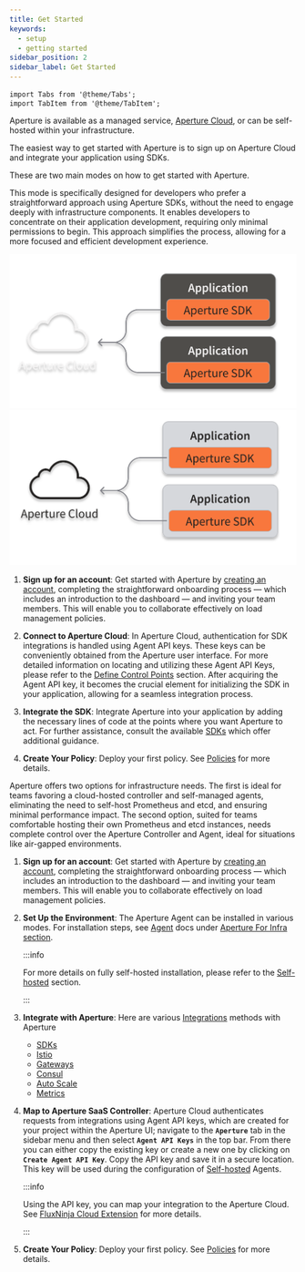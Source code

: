 ```yaml
---
title: Get Started
keywords:
  - setup
  - getting started
sidebar_position: 2
sidebar_label: Get Started
---
```


```mdx-code-block
import Tabs from '@theme/Tabs';
import TabItem from '@theme/TabItem';
```

Aperture is available as a managed service, [Aperture Cloud][cloud], or can be
self-hosted within your infrastructure.

The easiest way to get started with Aperture is to sign up on Aperture Cloud and
integrate your application using SDKs.

These are two main modes on how to get started with Aperture.

<Tabs>

<TabItem value="Aperture Serverless">

This mode is specifically designed for developers who prefer a straightforward
approach using Aperture SDKs, without the need to engage deeply with
infrastructure components. It enables developers to concentrate on their
application development, requiring only minimal permissions to begin. This
approach simplifies the process, allowing for a more focused and efficient
development experience.

![Aperture Serverless Architecture](./assets/architecture/saas-dark.svg#gh-dark-mode-only)
![Aperture Serverless Architecture](./assets/architecture/saas-light.svg#gh-light-mode-only)

1. **Sign up for an account**: Get started with Aperture by [creating an
   account][sign-up], completing the straightforward onboarding process — which
   includes an introduction to the dashboard — and inviting your team members.
   This will enable you to collaborate effectively on load management policies.
2. **Connect to Aperture Cloud**: In Aperture Cloud, authentication for SDK
   integrations is handled using Agent API keys. These keys can be conveniently
   obtained from the Aperture user interface. For more detailed information on
   locating and utilizing these Agent API Keys, please refer to the [Define
   Control Points][define-control-points] section. After acquiring the Agent API
   key, it becomes the crucial element for initializing the SDK in your
   application, allowing for a seamless integration process.

3. **Integrate the SDK**: Integrate Aperture into your application by adding the
   necessary lines of code at the points where you want Aperture to act. For
   further assistance, consult the available [SDKs][sdks] which offer additional
   guidance.

4. **Create Your Policy**: Deploy your first policy. See [Policies][policies]
   for more details.

</TabItem>

<TabItem value="Aperture for Infrastructure">

Aperture offers two options for infrastructure needs. The first is ideal for
teams favoring a cloud-hosted controller and self-managed agents, eliminating
the need to self-host Prometheus and etcd, and ensuring minimal performance
impact. The second option, suited for teams comfortable hosting their own
Prometheus and etcd instances, needs complete control over the Aperture
Controller and Agent, ideal for situations like air-gapped environments.

1. **Sign up for an account**: Get started with Aperture by [creating an
   account][sign-up], completing the straightforward onboarding process — which
   includes an introduction to the dashboard — and inviting your team members.
   This will enable you to collaborate effectively on load management policies.

2. **Set Up the Environment**: The Aperture Agent can be installed in various
   modes. For installation steps, see [Agent][agent-docs] docs under [Aperture
   For Infra section][aperture-for-infra].

   :::info

   For more details on fully self-hosted installation, please refer to the
   [Self-hosted][aperture-for-infra] section.

   :::

3. **Integrate with Aperture**: Here are various [Integrations][integrations]
   methods with Aperture

   - [SDKs](../sdk/sdk.md)
   - [Istio](/aperture-for-infra/integrations/istio/istio.md)
   - [Gateways](/aperture-for-infra/integrations/gateway/gateway.md)
   - [Consul](/aperture-for-infra/integrations/consul/consul.md)
   - [Auto Scale](/aperture-for-infra/integrations/auto-scale/auto-scale.md)
   - [Metrics](/aperture-for-infra/integrations/metrics/metrics.md)

4. **Map to Aperture SaaS Controller**: Aperture Cloud authenticates requests
   from integrations using Agent API keys, which are created for your project
   within the Aperture UI; navigate to the **`Aperture`** tab in the sidebar
   menu and then select **`Agent API Keys`** in the top bar. From there you can
   either copy the existing key or create a new one by clicking on
   **`Create Agent API Key`**. Copy the API key and save it in a secure
   location. This key will be used during the configuration of
   [Self-hosted][aperture-for-infra] Agents.

   :::info

   Using the API key, you can map your integration to the Aperture Cloud. See
   [FluxNinja Cloud Extension][cloud-extension] for more details.

   :::

5. **Create Your Policy**: Deploy your first policy. See [Policies][policies]
   for more details.

</TabItem>

</Tabs>

[cloud]: https://www.fluxninja.com/product
[aperture-for-infra]: /aperture-for-infra/aperture-for-infra.md
[sign-up]: /get-started/sign-up.md
[policies]: /get-started/policies/policies.md
[cloud-extension]: /reference/fluxninja.md
[agent-docs]: /aperture-for-infra/agent/agent.md
[integrations]: /aperture-for-infra/integrations/integrations.md
[sdks]: /sdk/sdk.md
[define-control-points]: /get-started/define-control-points.md
